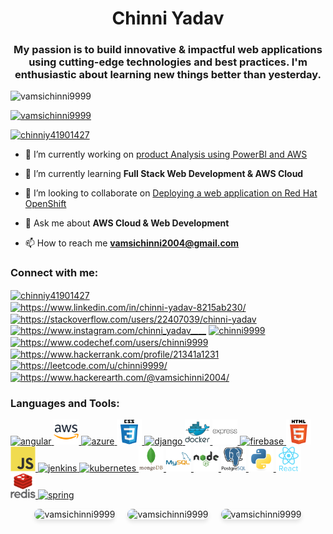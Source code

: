 <h1 align="center">Chinni Yadav</h1>

<h3 align="center">My passion is to build innovative & impactful web applications using cutting-edge technologies and best practices. I'm enthusiastic about learning new things better than yesterday.</h3>

<p align="left"> <img src="https://komarev.com/ghpvc/?username=vamsichinni9999&label=Profile%20views&color=0e75b6&style=flat" alt="vamsichinni9999" /> </p>

<p align="left"> <a href="https://github.com/ryo-ma/github-profile-trophy"><img src="https://github-profile-trophy.vercel.app/?username=vamsichinni9999" alt="vamsichinni9999" /></a> </p>

<p align="left"> <a href="https://twitter.com/chinniy41901427" target="blank"><img src="https://img.shields.io/twitter/follow/chinniy41901427?logo=twitter&style=for-the-badge" alt="chinniy41901427" /></a> </p>

- 🔭 I’m currently working on [product Analysis using PowerBI and AWS](http://chinniii2730.s3-website-ap-southeast-2.amazonaws.com/)

- 🌱 I’m currently learning **Full Stack Web Development & AWS Cloud**

- 👯 I’m looking to collaborate on [Deploying a web application on Red Hat OpenShift](https://github.com/Vamsichinni9999/railwaycloudbackend)

- 💬 Ask me about **AWS Cloud & Web Development**

- 📫 How to reach me **vamsichinni2004@gmail.com**

<h3 align="left">Connect with me:</h3>
<p align="left">
<a href="https://twitter.com/chinniy41901427" target="blank"><img align="center" src="https://raw.githubusercontent.com/rahuldkjain/github-profile-readme-generator/master/src/images/icons/Social/twitter.svg" alt="chinniy41901427" height="30" width="40" /></a>
<a href="https://linkedin.com/in/https://www.linkedin.com/in/chinni-yadav-8215ab230/" target="blank"><img align="center" src="https://raw.githubusercontent.com/rahuldkjain/github-profile-readme-generator/master/src/images/icons/Social/linked-in-alt.svg" alt="https://www.linkedin.com/in/chinni-yadav-8215ab230/" height="30" width="40" /></a>
<a href="https://stackoverflow.com/users/https://stackoverflow.com/users/22407039/chinni-yadav" target="blank"><img align="center" src="https://raw.githubusercontent.com/rahuldkjain/github-profile-readme-generator/master/src/images/icons/Social/stack-overflow.svg" alt="https://stackoverflow.com/users/22407039/chinni-yadav" height="30" width="40" /></a>
<a href="https://instagram.com/https://www.instagram.com/chinni_yadav____" target="blank"><img align="center" src="https://raw.githubusercontent.com/rahuldkjain/github-profile-readme-generator/master/src/images/icons/Social/instagram.svg" alt="https://www.instagram.com/chinni_yadav____" height="30" width="40" /></a>
<a href="https://www.behance.net/chinni9999" target="blank"><img align="center" src="https://raw.githubusercontent.com/rahuldkjain/github-profile-readme-generator/master/src/images/icons/Social/behance.svg" alt="chinni9999" height="30" width="40" /></a>
<a href="https://www.codechef.com/users/https://www.codechef.com/users/chinni9999" target="blank"><img align="center" src="https://cdn.jsdelivr.net/npm/simple-icons@3.1.0/icons/codechef.svg" alt="https://www.codechef.com/users/chinni9999" height="30" width="40" /></a>
<a href="https://www.hackerrank.com/https://www.hackerrank.com/profile/21341a1231" target="blank"><img align="center" src="https://raw.githubusercontent.com/rahuldkjain/github-profile-readme-generator/master/src/images/icons/Social/hackerrank.svg" alt="https://www.hackerrank.com/profile/21341a1231" height="30" width="40" /></a>
<a href="https://www.leetcode.com/https://leetcode.com/u/chinni9999/" target="blank"><img align="center" src="https://raw.githubusercontent.com/rahuldkjain/github-profile-readme-generator/master/src/images/icons/Social/leet-code.svg" alt="https://leetcode.com/u/chinni9999/" height="30" width="40" /></a>
<a href="https://www.hackerearth.com/https://www.hackerearth.com/@vamsichinni2004/" target="blank"><img align="center" src="https://raw.githubusercontent.com/rahuldkjain/github-profile-readme-generator/master/src/images/icons/Social/hackerearth.svg" alt="https://www.hackerearth.com/@vamsichinni2004/" height="30" width="40" /></a>
</p>

<h3 align="left">Languages and Tools:</h3>
<p align="left">
<a href="https://angular.io" target="_blank" rel="noreferrer"> <img src="https://angular.io/assets/images/logos/angular/angular.svg" alt="angular" width="40" height="40"/> </a>
<a href="https://aws.amazon.com" target="_blank" rel="noreferrer"> <img src="https://raw.githubusercontent.com/devicons/devicon/master/icons/amazonwebservices/amazonwebservices-original-wordmark.svg" alt="aws" width="40" height="40"/> </a>
<a href="https://azure.microsoft.com/en-in/" target="_blank" rel="noreferrer"> <img src="https://www.vectorlogo.zone/logos/microsoft_azure/microsoft_azure-icon.svg" alt="azure" width="40" height="40"/> </a>
<a href="https://www.w3schools.com/css/" target="_blank" rel="noreferrer"> <img src="https://raw.githubusercontent.com/devicons/devicon/master/icons/css3/css3-original-wordmark.svg" alt="css3" width="40" height="40"/> </a>
<a href="https://www.djangoproject.com/" target="_blank" rel="noreferrer"> <img src="https://cdn.worldvectorlogo.com/logos/django.svg" alt="django" width="40" height="40"/> </a>
<a href="https://www.docker.com/" target="_blank" rel="noreferrer"> <img src="https://raw.githubusercontent.com/devicons/devicon/master/icons/docker/docker-original-wordmark.svg" alt="docker" width="40" height="40"/> </a>
<a href="https://expressjs.com" target="_blank" rel="noreferrer"> <img src="https://raw.githubusercontent.com/devicons/devicon/master/icons/express/express-original-wordmark.svg" alt="express" width="40" height="40"/> </a>
<a href="https://firebase.google.com/" target="_blank" rel="noreferrer"> <img src="https://www.vectorlogo.zone/logos/firebase/firebase-icon.svg" alt="firebase" width="40" height="40"/> </a>
<a href="https://www.w3.org/html/" target="_blank" rel="noreferrer"> <img src="https://raw.githubusercontent.com/devicons/devicon/master/icons/html5/html5-original-wordmark.svg" alt="html5" width="40" height="40"/> </a>
<a href="https://developer.mozilla.org/en-US/docs/Web/JavaScript" target="_blank" rel="noreferrer"> <img src="https://raw.githubusercontent.com/devicons/devicon/master/icons/javascript/javascript-original.svg" alt="javascript" width="40" height="40"/> </a>
<a href="https://www.jenkins.io" target="_blank" rel="noreferrer"> <img src="https://www.vectorlogo.zone/logos/jenkins/jenkins-icon.svg" alt="jenkins" width="40" height="40"/> </a>
<a href="https://kubernetes.io" target="_blank" rel="noreferrer"> <img src="https://www.vectorlogo.zone/logos/kubernetes/kubernetes-icon.svg" alt="kubernetes" width="40" height="40"/> </a>
<a href="https://www.mongodb.com/" target="_blank" rel="noreferrer"> <img src="https://raw.githubusercontent.com/devicons/devicon/master/icons/mongodb/mongodb-original-wordmark.svg" alt="mongodb" width="40" height="40"/> </a>
<a href="https://www.mysql.com/" target="_blank" rel="noreferrer"> <img src="https://raw.githubusercontent.com/devicons/devicon/master/icons/mysql/mysql-original-wordmark.svg" alt="mysql" width="40" height="40"/> </a>
<a href="https://nodejs.org" target="_blank" rel="noreferrer"> <img src="https://raw.githubusercontent.com/devicons/devicon/master/icons/nodejs/nodejs-original-wordmark.svg" alt="nodejs" width="40" height="40"/> </a>
<a href="https://www.postgresql.org" target="_blank" rel="noreferrer"> <img src="https://raw.githubusercontent.com/devicons/devicon/master/icons/postgresql/postgresql-original-wordmark.svg" alt="postgresql" width="40" height="40"/> </a>
<a href="https://www.python.org" target="_blank" rel="noreferrer"> <img src="https://raw.githubusercontent.com/devicons/devicon/master/icons/python/python-original.svg" alt="python" width="40" height="40"/> </a>
<a href="https://reactjs.org/" target="_blank" rel="noreferrer"> <img src="https://raw.githubusercontent.com/devicons/devicon/master/icons/react/react-original-wordmark.svg" alt="react" width="40" height="40"/> </a>
<a href="https://redis.io" target="_blank" rel="noreferrer"> <img src="https://raw.githubusercontent.com/devicons/devicon/master/icons/redis/redis-original-wordmark.svg" alt="redis" width="40" height="40"/> </a>
<a href="https://spring.io/" target="_blank" rel="noreferrer"> <img src="https://www.vectorlogo.zone/logos/springio/springio-icon.svg" alt="spring" width="40" height="40"/> </a>
</p>

<div align="center" style="display: flex; justify-content: center; align-items: center; gap: 20px; flex-wrap: wrap;">
  <img src="https://github-readme-stats.vercel.app/api/top-langs?username=vamsichinni9999&show_icons=true&locale=en&layout=compact" alt="vamsichinni9999" style="border-radius: 10px; box-shadow: 0 4px 6px rgba(0, 0, 0, 0.1);">
  <img src="https://github-readme-stats.vercel.app/api?username=vamsichinni9999&show_icons=true&locale=en" alt="vamsichinni9999" style="border-radius: 10px; box-shadow: 0 4px 6px rgba(0, 0, 0, 0.1);">
  <img src="https://github-readme-streak-stats.herokuapp.com/?user=vamsichinni9999" alt="vamsichinni9999" style="border-radius: 10px; box-shadow: 0 4px 6px rgba(0, 0, 0, 0.1);">
</div>

